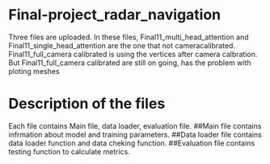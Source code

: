 # Final-project_radar_navigation
Three files are uploaded. In these files, Final11_multi_head_attention and Final11_single_head_attention are the one that not cameracalibrated. Final11_full_camera calibrated is using the vertices after camera calbration. But Final11_full_camera calibrated are still on going, has the problem with ploting meshes
# Description of the files
  Each file contains Main file, data loader, evaluation file. 
##Main file contains infrmation about model and training parameters. 
##Data loader file contains data loader function and data cheking function. 
##Evaluation file contains testing function to calculate metrics. 

